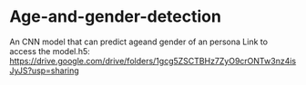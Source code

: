 # Age-and-gender-detection
An CNN model that can predict ageand gender of an persona
Link to access the model.h5: https://drive.google.com/drive/folders/1gcg5ZSCTBHz7ZyO9crONTw3nz4isJyJS?usp=sharing
